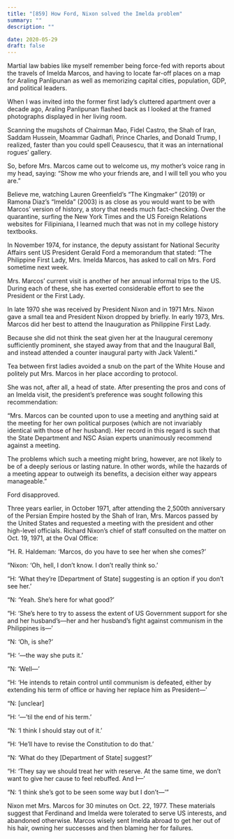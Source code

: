 ```yaml
---
title: "[859] How Ford, Nixon solved the Imelda problem"
summary: ""
description: ""

date: 2020-05-29
draft: false
---
```


Martial law babies like myself remember being force-fed with reports about the travels of Imelda Marcos, and having to locate far-off places on a map for Araling Panlipunan as well as memorizing capital cities, population, GDP, and political leaders.

When I was invited into the former first lady’s cluttered apartment over a decade ago, Araling Panlipunan flashed back as I looked at the framed photographs displayed in her living room.

Scanning the mugshots of Chairman Mao, Fidel Castro, the Shah of Iran, Saddam Hussein, Moammar Gadhafi, Prince Charles, and Donald Trump, I realized, faster than you could spell Ceausescu, that it was an international rogues’ gallery.

So, before Mrs. Marcos came out to welcome us, my mother’s voice rang in my head, saying: “Show me who your friends are, and I will tell you who you are.”

Believe me, watching Lauren Greenfield’s “The Kingmaker” (2019) or Ramona Diaz’s “Imelda” (2003) is as close as you would want to be with Marcos’ version of history, a story that needs much fact-checking. Over the quarantine, surfing the New York Times and the US Foreign Relations websites for Filipiniana, I learned much that was not in my college history textbooks.

In November 1974, for instance, the deputy assistant for National Security Affairs sent US President Gerald Ford a memorandum that stated: “The Philippine First Lady, Mrs. Imelda Marcos, has asked to call on Mrs. Ford sometime next week.

Mrs. Marcos’ current visit is another of her annual informal trips to the US. During each of these, she has exerted considerable effort to see the President or the First Lady.

In late 1970 she was received by President Nixon and in 1971 Mrs. Nixon gave a small tea and President Nixon dropped by briefly. In early 1973, Mrs. Marcos did her best to attend the Inauguration as Philippine First Lady.

Because she did not think the seat given her at the Inaugural ceremony sufficiently prominent, she stayed away from that and the Inaugural Ball, and instead attended a counter inaugural party with Jack Valenti.”

Tea between first ladies avoided a snub on the part of the White House and politely put Mrs. Marcos in her place according to protocol.

She was not, after all, a head of state. After presenting the pros and cons of an Imelda visit, the president’s preference was sought following this recommendation:

“Mrs. Marcos can be counted upon to use a meeting and anything said at the meeting for her own political purposes (which are not invariably identical with those of her husband). Her record in this regard is such that the State Department and NSC Asian experts unanimously recommend against a meeting.

The problems which such a meeting might bring, however, are not likely to be of a deeply serious or lasting nature. In other words, while the hazards of a meeting appear to outweigh its benefits, a decision either way appears manageable.”

Ford disapproved.

Three years earlier, in October 1971, after attending the 2,500th anniversary of the Persian Empire hosted by the Shah of Iran, Mrs. Marcos passed by the United States and requested a meeting with the president and other high-level officials. Richard Nixon’s chief of staff consulted on the matter on Oct. 19, 1971, at the Oval Office:

“H. R. Haldeman: ‘Marcos, do you have to see her when she comes?’

“Nixon: ‘Oh, hell, I don’t know. I don’t really think so.’

“H: ‘What they’re [Department of State] suggesting is an option if you don’t see her.’

“N: ‘Yeah. She’s here for what good?’

“H: ‘She’s here to try to assess the extent of US Government support for she and her husband’s—her and her husband’s fight against communism in the Philippines is—’

“N: ‘Oh, is she?’

“H: ‘—the way she puts it.’

“N: ‘Well—’

“H: ‘He intends to retain control until communism is defeated, either by extending his term of office or having her replace him as President—’

“N: [unclear]

“H: ‘—’til the end of his term.’

“N: ‘I think I should stay out of it.’

“H: ‘He’ll have to revise the Constitution to do that.’

“N: ‘What do they [Department of State] suggest?’

“H: ‘They say we should treat her with reserve. At the same time, we don’t want to give her cause to feel rebuffed. And I—’

“N: ‘I think she’s got to be seen some way but I don’t—’”

Nixon met Mrs. Marcos for 30 minutes on Oct. 22, 1977. These materials suggest that Ferdinand and Imelda were tolerated to serve US interests, and abandoned otherwise. Marcos wisely sent Imelda abroad to get her out of his hair, owning her successes and then blaming her for failures.

